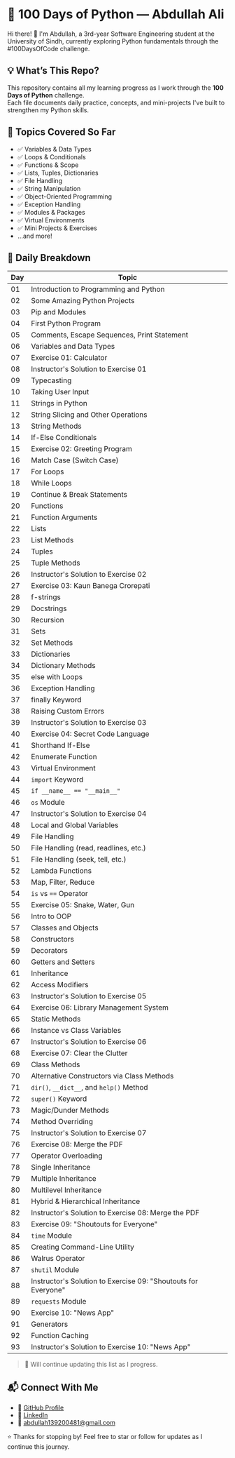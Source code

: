 # 🐍 100 Days of Python — Abdullah Ali

Hi there! 👋 I'm Abdullah, a 3rd-year Software Engineering student at the University of Sindh, currently exploring Python fundamentals through the #100DaysOfCode challenge.

## 💡 What’s This Repo?

This repository contains all my learning progress as I work through the **100 Days of Python** challenge.  
Each file documents daily practice, concepts, and mini-projects I've built to strengthen my Python skills.

## 📘 Topics Covered So Far

- ✅ Variables & Data Types  
- ✅ Loops & Conditionals  
- ✅ Functions & Scope  
- ✅ Lists, Tuples, Dictionaries  
- ✅ File Handling  
- ✅ String Manipulation  
- ✅ Object-Oriented Programming  
- ✅ Exception Handling  
- ✅ Modules & Packages  
- ✅ Virtual Environments  
- ✅ Mini Projects & Exercises  
- ...and more!

## 📆 Daily Breakdown

| Day | Topic |
|-----|-------|
| 01 | Introduction to Programming and Python |
| 02 | Some Amazing Python Projects |
| 03 | Pip and Modules |
| 04 | First Python Program |
| 05 | Comments, Escape Sequences, Print Statement |
| 06 | Variables and Data Types |
| 07 | Exercise 01: Calculator |
| 08 | Instructor's Solution to Exercise 01 |
| 09 | Typecasting |
| 10 | Taking User Input |
| 11 | Strings in Python |
| 12 | String Slicing and Other Operations |
| 13 | String Methods |
| 14 | If-Else Conditionals |
| 15 | Exercise 02: Greeting Program |
| 16 | Match Case (Switch Case) |
| 17 | For Loops |
| 18 | While Loops |
| 19 | Continue & Break Statements |
| 20 | Functions |
| 21 | Function Arguments |
| 22 | Lists |
| 23 | List Methods |
| 24 | Tuples |
| 25 | Tuple Methods |
| 26 | Instructor's Solution to Exercise 02 |
| 27 | Exercise 03: Kaun Banega Crorepati |
| 28 | f-strings |
| 29 | Docstrings |
| 30 | Recursion |
| 31 | Sets |
| 32 | Set Methods |
| 33 | Dictionaries |
| 34 | Dictionary Methods |
| 35 | else with Loops |
| 36 | Exception Handling |
| 37 | finally Keyword |
| 38 | Raising Custom Errors |
| 39 | Instructor's Solution to Exercise 03 |
| 40 | Exercise 04: Secret Code Language |
| 41 | Shorthand If-Else |
| 42 | Enumerate Function |
| 43 | Virtual Environment |
| 44 | `import` Keyword |
| 45 | `if __name__ == "__main__"` |
| 46 | `os` Module |
| 47 | Instructor's Solution to Exercise 04 |
| 48 | Local and Global Variables |
| 49 | File Handling |
| 50 | File Handling (read, readlines, etc.) |
| 51 | File Handling (seek, tell, etc.) |
| 52 | Lambda Functions |
| 53 | Map, Filter, Reduce |
| 54 | `is` vs `==` Operator |
| 55 | Exercise 05: Snake, Water, Gun |
| 56 | Intro to OOP |
| 57 | Classes and Objects |
| 58 | Constructors |
| 59 | Decorators |
| 60 | Getters and Setters |
| 61 | Inheritance |
| 62 | Access Modifiers |
| 63 | Instructor's Solution to Exercise 05 |
| 64 | Exercise 06: Library Management System |
| 65 | Static Methods |
| 66 | Instance vs Class Variables |
| 67 | Instructor's Solution to Exercise 06 |
| 68 | Exercise 07: Clear the Clutter |
| 69 | Class Methods |
| 70 | Alternative Constructors via Class Methods |
| 71 | `dir()`, `__dict__`, and `help()` Method |
| 72 | `super()` Keyword |
| 73 | Magic/Dunder Methods |
| 74 | Method Overriding |
| 75 | Instructor's Solution to Exercise 07 |
| 76 | Exercise 08: Merge the PDF |
| 77 | Operator Overloading |
| 78 | Single Inheritance |
| 79 | Multiple Inheritance |
| 80 | Multilevel Inheritance |
| 81 | Hybrid & Hierarchical Inheritance |
| 82 | Instructor's Solution to Exercise 08: Merge the PDF |
| 83 | Exercise 09: "Shoutouts for Everyone" |
| 84 | `time` Module |
| 85 | Creating Command-Line Utility |
| 86 | Walrus Operator |
| 87 | `shutil` Module |
| 88 | Instructor's Solution to Exercise 09: "Shoutouts for Everyone" |
| 89 | `requests` Module |
| 90 | Exercise 10: "News App" |
| 91 | Generators |
| 92 | Function Caching |
| 93 | Instructor's Solution to Exercise 10: "News App" |


> 🔄 Will continue updating this list as I progress.

## 📬 Connect With Me

- 🔗 [GitHub Profile](https://github.com/abdullahali16)
- 💼 [LinkedIn](https://linkedin.com/in/abdullah-ali-777)
- 📧 abdullah139200481@gmail.com

⭐ Thanks for stopping by! Feel free to star or follow for updates as I continue this journey.

